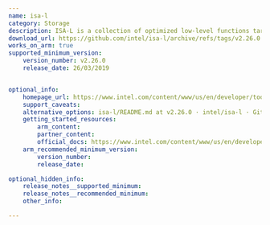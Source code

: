 ```yaml
---
name: isa-l
category: Storage
description: ISA-L is a collection of optimized low-level functions targeting storage applications. ISA-L includes Erasure codes, CRC, Raid, Compression, De-compression, igzip.
download_url: https://github.com/intel/isa-l/archive/refs/tags/v2.26.0.tar.gz
works_on_arm: true
supported_minimum_version:
    version_number: v2.26.0
    release_date: 26/03/2019


optional_info:
    homepage_url: https://www.intel.com/content/www/us/en/developer/tools/isa-l/overview.html
    support_caveats:
    alternative_options: isa-l/README.md at v2.26.0 · intel/isa-l · GitHub
    getting_started_resources:
        arm_content: 
        partner_content: 
        official_docs: https://www.intel.com/content/www/us/en/developer/technical-library/overview.html?f:@stm_10184_en=%5BIntel%C2%AE%20Intelligent%20Storage%20Acceleration%20Library%20(ISA-L)%5D
    arm_recommended_minimum_version:
        version_number:
        release_date:

optional_hidden_info:
    release_notes__supported_minimum:
    release_notes__recommended_minimum:
    other_info:

---
```

